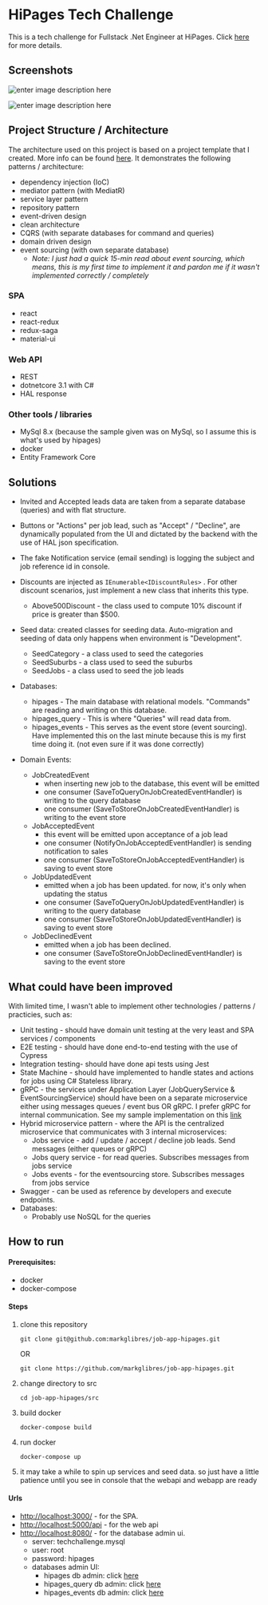 
# HiPages Tech Challenge
This is a tech challenge for Fullstack .Net Engineer at HiPages. Click [here](https://github.com/hipages/tech-test-dot-net-engineer) for more details.

## Screenshots
![enter image description here](https://github.com/markglibres/job-app-hipages/blob/master/assets/invited.png?raw=true)

![enter image description here](https://github.com/markglibres/job-app-hipages/blob/master/assets/accepted2.png?raw=true)
## Project Structure / Architecture
The architecture used on this project is based on a project template that I created. More info can be found [here](https://github.com/markglibres/dotnetcore-service-template).
It demonstrates the following patterns /  architecture:
* dependency injection (IoC)
* mediator pattern (with MediatR)
* service layer pattern
* repository pattern
* event-driven design
* clean architecture
* CQRS (with separate databases for command and queries)
* domain driven design
* event sourcing (with own separate database)
	* *Note: I just had a quick 15-min read about event sourcing, which means, this is my first time to implement it and pardon me if it wasn't implemented correctly / completely*

### SPA
* react
* react-redux
* redux-saga
* material-ui

### Web API
 * REST
 * dotnetcore 3.1 with C#
 * HAL response
 
 ### Other tools / libraries
 *  MySql 8.x (because the sample given was on MySql, so I assume this is what's used by hipages)
 * docker
 * Entity Framework Core

## Solutions
* Invited and Accepted leads data are taken from a separate database (queries) and with flat structure.

* Buttons or "Actions" per job lead, such as "Accept" / "Decline", are dynamically populated from the UI and dictated by the backend with the use of HAL json specification.
* The fake Notification service (email sending) is logging the subject and job reference id in console.
* Discounts are injected as `IEnumerable<IDiscountRules>` . For other discount scenarios, just implement a new class that inherits this type.
	* Above500Discount - the class used to compute 10% discount if price is greater than $500.
* Seed data: created classes for seeding data. Auto-migration and  seeding of data only happens when environment is "Development". 
	* SeedCategory - a class used to seed the categories
	* SeedSuburbs - a class used to seed the suburbs
	* SeedJobs - a class used to seed the job leads
* Databases:
	* hipages - The main database with relational models. "Commands" are reading and writing on this database.
	* hipages_query - This is where "Queries" will read data from. 
	* hipages_events - This serves as the event store (event sourcing). Have implemented this on the last minute because this is my first time doing it. (not even sure if it was done correctly)
* Domain Events:
	* JobCreatedEvent 
		* when inserting new job to the database, this event will be emitted
		* one consumer (SaveToQueryOnJobCreatedEventHandler) is writing to the query database
		* one consumer (SaveToStoreOnJobCreatedEventHandler) is writing to the event store
	* JobAcceptedEvent
		* this event will be emitted upon acceptance of a job lead
		* one consumer (NotifyOnJobAcceptedEventHandler) is sending notification to sales
		* one consumer (SaveToStoreOnJobAcceptedEventHandler) is saving to event store
	* JobUpdatedEvent
		* emitted when a job has been updated. for now, it's only when updating the status
		* one consumer (SaveToQueryOnJobUpdatedEventHandler) is writing to the query database
		* one consumer (SaveToStoreOnJobUpdatedEventHandler) is saving to event store
	* JobDeclinedEvent
		* emitted when a job has been declined.
		* one consumer (SaveToStoreOnJobDeclinedEventHandler) is saving to the event store
		
## What could have been improved
With limited time, I wasn't able to implement other technologies / patterns / practicies, such as:
* Unit testing - should have domain unit testing at the very least and SPA services / components
* E2E testing - should have done end-to-end testing with the use of Cypress
* Integration testing- should have done api tests using Jest
* State Machine - should have implemented to handle states and actions for jobs using C# Stateless library.
* gRPC - the services under Application Layer (JobQueryService & EventSourcingService) should have been on a separate microservice either using messages queues / event bus OR gRPC. I prefer gRPC for internal communication. See my sample implementation on this [link](https://github.com/markglibres/job-app-deltatre)
* Hybrid microservice pattern - where the API is the centralized microservice that communicates with 3 internal microservices:
	* Jobs service - add / update / accept / decline job leads. Send messages (either queues or gRPC) 
	* Jobs query service - for read queries. Subscribes messages from jobs service
	* Jobs events - for the eventsourcing store. Subscribes messages from jobs service
* Swagger - can be used as reference by developers and execute endpoints.
* Databases:
	* Probably use NoSQL for the queries

## How to run
#### Prerequisites:
* docker
* docker-compose

#### Steps
1. clone this repository 
	```
	git clone git@github.com:markglibres/job-app-hipages.git
	```
	OR
	```
	git clone https://github.com/markglibres/job-app-hipages.git
	```
2. change directory to src
	```
	cd job-app-hipages/src
	```
3. build docker
	```
	docker-compose build
	```
4. run docker
	```
	docker-compose up
	```
5. it may take a while to spin up services and seed data. so just have a little patience until you see in console that the webapi and webapp are ready

#### Urls
* [http://localhost:3000/](http://localhost:3000/) - for the SPA. 
* [http://localhost:5000/api](http://localhost:5000/api) - for the web api
* [http://localhost:8080/](http://localhost:8080/) - for the database admin ui. 
	* server: techchallenge.mysql
	* user: root
	* password: hipages
	*	databases admin UI:
		* hipages db admin: click [here](http://localhost:8080/?server=techchallenge.mysql&username=root&db=hipages&select=jobs)
		* hipages_query db admin: click [here](http://localhost:8080/?server=techchallenge.mysql&username=root&db=hipages_query&select=jobs_info)
		* hipages_events db admin: click [here](http://localhost:8080/?server=techchallenge.mysql&username=root&db=hipages_events&select=job_events)
